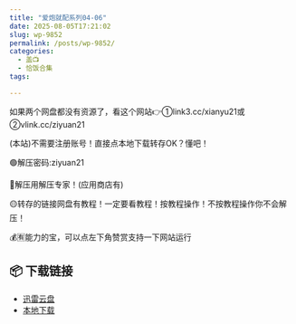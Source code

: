 ```yaml
---
title: "爱炮就配系列04-06"
date: 2025-08-05T17:21:02
slug: wp-9852
permalink: /posts/wp-9852/
categories:
  - 盖📺
  - 恰饭合集
tags:

---
```


如果两个网盘都没有资源了，看这个网站👉①link3.cc/xianyu21或②vlink.cc/ziyuan21

(本站)不需要注册账号！直接点本地下载转存OK？懂吧！

🟢解压密码:ziyuan21

🔵解压用解压专家！(应用商店有)

🟡转存的链接网盘有教程！一定要看教程！按教程操作！不按教程操作你不会解压！

💰🈶能力的宝，可以点左下角赞赏支持一下网站运行

## 📦 下载链接
- [迅雷云盘](https://blziyuan21.com/pay-download/9852?key=1e49665b3a&down_id=0)
- [本地下载](https://blziyuan21.com/pay-download/9852?key=1e49665b3a&down_id=1)

